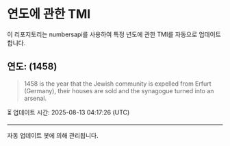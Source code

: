 
# 연도에 관한 TMI

이 리포지토리는 numbersapi를 사용하여 특정 년도에 관한 TMI를 자동으로 업데이트합니다.

## 연도: (1458)
> 1458 is the year that the Jewish community is expelled from Erfurt (Germany), their houses are sold and the synagogue turned into an arsenal.

⏳ 업데이트 시간: 2025-08-13 04:17:26 (UTC)

---
자동 업데이트 봇에 의해 관리됩니다.
